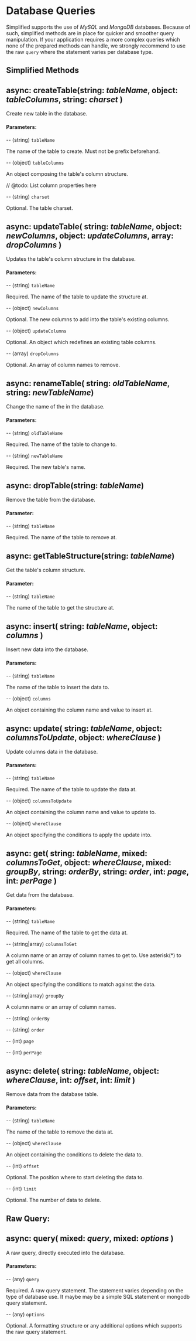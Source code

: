 # Database Queries

Simplified supports the use of *MySQL* and *MongoDB* databases. Because of such, simplified methods are in place for quicker and smoother query manipulation.
If your application requires a more complex queries which none of the prepared methods can handle, we strongly recommend to use the raw `query` where the statement varies per database type.

Simplified Methods
---

async: createTable(string: *tableName*, object: *tableColumns*, string: *charset* )
-
Create new table in the database.

#### Parameters:
-- (string) `tableName`

The name of the table to create. Must not be prefix beforehand.

-- (object) `tableColumns`

An object composing the table's column structure.

// @todo: List column properties here

-- (string) `charset`

Optional. The table charset.

async: updateTable( string: *tableName*, object: *newColumns*, object: *updateColumns*, array: *dropColumns* )
-

Updates the table's column structure in the database.

#### Parameters:
-- (string) `tableName`

Required. The name of the table to update the structure at.

-- (object) `newColumns`

Optional. The new columns to add into the table's existing columns.

-- (object) `updateColumns`

Optional. An object which redefines an existing table columns.

-- (array) `dropColumns`

Optional. An array of column names to remove.

async: renameTable( string: *oldTableName*, string: *newTableName*)
-

Change the name of the in the database.

#### Parameters:
-- (string) `oldTableName`

Required. The name of the table to change to.


-- (string) `newTableName`

Required. The new table's name.


async: dropTable(string: *tableName*)
-

Remove the table from the database.

#### Parameter:
-- (string) `tableName`

Required. The name of the table to remove at.

async: getTableStructure(string: *tableName*)
-

Get the table's column structure.

#### Parameter:
-- (string) `tableName`

The name of the table to get the structure at.

async: insert( string: *tableName*, object: *columns* )
-

Insert new data into the database.

#### Parameters:
-- (string) `tableName`

The name of the table to insert the data to.

-- (object) `columns`

An object containing the column name and value to insert at.

async: update( string: *tableName*, object: *columnsToUpdate*, object: *whereClause* )
-

Update columns data in the database.

#### Parameters:
-- (string) `tableName`

Required. The name of the table to update the data at.

-- (object) `columnsToUpdate`

An object containing the column name and value to update to.

-- (object) `whereClause`

An object specifying the conditions to apply the update into.

async: get( string: *tableName*, mixed: *columnsToGet*, object: *whereClause*, mixed: *groupBy*, string: *orderBy*, string: *order*, int: *page*, int: *perPage* )
-

Get data from the database.

#### Parameters:
-- (string) `tableName`

Required. The name of the table to get the data at.

-- (string|array) `columnsToGet`

A column name or an array of column names to get to. Use asterisk(*) to get all columns.

-- (object) `whereClause`

An object specifying the conditions to match against the data.

-- (string|array) `groupBy`

A column name or an array of column names.

-- (string) `orderBy`

-- (string) `order`

-- (int) `page`

-- (int) `perPage`


async: delete( string: *tableName*, object: *whereClause*, int: *offset*, int: *limit* )
-

Remove data from the database table.

#### Parameters:
-- (string) `tableName`

The name of the table to remove the data at.

-- (object) `whereClause`

An object containing the conditions to delete the data to.

-- (int) `offset`

Optional. The position where to start deleting the data to.

-- (int) `limit`

Optional. The number of data to delete.

Raw Query:
---

async: query( mixed: *query*, mixed: *options* )
-

A raw query, directly executed into the database.

#### Parameters:

-- (any) `query`

Required. A raw query statement. The statement varies depending on the type of database use. It maybe may be a simple SQL statement or mongodb query statement.

-- (any) `options`

Optional. A formatting structure or any additional options which supports the raw query statement.

